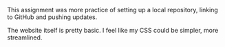 This assignment was more practice of setting up a local repository, linking to GitHub and pushing updates.

The website itself is pretty basic. I feel like my CSS could be simpler, more streamlined.
